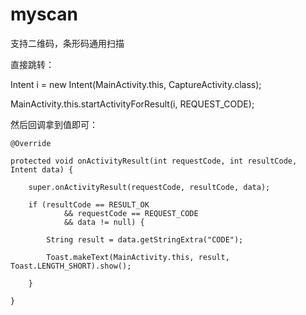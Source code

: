 # myscan
支持二维码，条形码通用扫描


直接跳转：

Intent i = new Intent(MainActivity.this, CaptureActivity.class); 

MainActivity.this.startActivityForResult(i, REQUEST_CODE);

然后回调拿到值即可：

    @Override
    
    protected void onActivityResult(int requestCode, int resultCode, Intent data) {
    
        super.onActivityResult(requestCode, resultCode, data);
        
        if (resultCode == RESULT_OK
                && requestCode == REQUEST_CODE
                && data != null) {
                
            String result = data.getStringExtra("CODE");
            
            Toast.makeText(MainActivity.this, result, Toast.LENGTH_SHORT).show();
            
        }
        
    }
